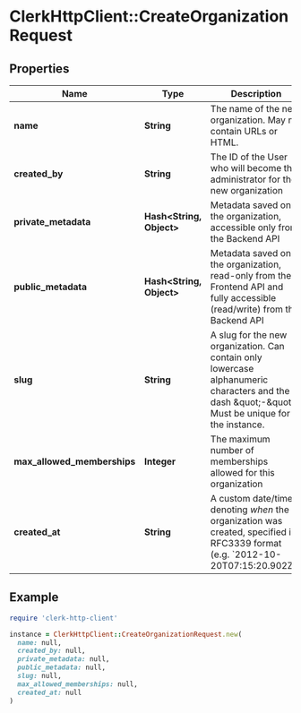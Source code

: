 # ClerkHttpClient::CreateOrganizationRequest

## Properties

| Name | Type | Description | Notes |
| ---- | ---- | ----------- | ----- |
| **name** | **String** | The name of the new organization. May not contain URLs or HTML. |  |
| **created_by** | **String** | The ID of the User who will become the administrator for the new organization | [optional] |
| **private_metadata** | **Hash&lt;String, Object&gt;** | Metadata saved on the organization, accessible only from the Backend API | [optional] |
| **public_metadata** | **Hash&lt;String, Object&gt;** | Metadata saved on the organization, read-only from the Frontend API and fully accessible (read/write) from the Backend API | [optional] |
| **slug** | **String** | A slug for the new organization. Can contain only lowercase alphanumeric characters and the dash \&quot;-\&quot;. Must be unique for the instance. | [optional] |
| **max_allowed_memberships** | **Integer** | The maximum number of memberships allowed for this organization | [optional] |
| **created_at** | **String** | A custom date/time denoting _when_ the organization was created, specified in RFC3339 format (e.g. &#x60;2012-10-20T07:15:20.902Z&#x60;). | [optional] |

## Example

```ruby
require 'clerk-http-client'

instance = ClerkHttpClient::CreateOrganizationRequest.new(
  name: null,
  created_by: null,
  private_metadata: null,
  public_metadata: null,
  slug: null,
  max_allowed_memberships: null,
  created_at: null
)
```

